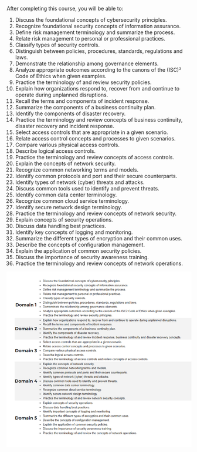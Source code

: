 
After completing this course, you will be able to:  

1.  Discuss the foundational concepts of cybersecurity principles. 
2.  Recognize foundational security concepts of information assurance. 
3.  Define risk management terminology and summarize the process. 
4.  Relate risk management to personal or professional practices. 
5.  Classify types of security controls. 
6.  Distinguish between policies, procedures, standards, regulations and laws. 
7.  Demonstrate the relationship among governance elements. 
8.  Analyze appropriate outcomes according to the canons of the (ISC)² Code of Ethics when given examples. 
9.  Practice the terminology of and review security policies. 
10.  Explain how organizations respond to, recover from and continue to operate during unplanned disruptions. 
11.  Recall the terms and components of incident response. 
12.  Summarize the components of a business continuity plan. 
13.  Identify the components of disaster recovery. 
14.  Practice the terminology and review concepts of business continuity, disaster recovery and incident response. 
15.  Select access controls that are appropriate in a given scenario. 
16.  Relate access control concepts and processes to given scenarios. 
17.  Compare various physical access controls. 
18.  Describe logical access controls. 
19.  Practice the terminology and review concepts of access controls. 
20.  Explain the concepts of network security. 
21.  Recognize common networking terms and models. 
22.  Identify common protocols and port and their secure counterparts. 
23.  Identify types of network (cyber) threats and attacks. 
24.  Discuss common tools used to identify and prevent threats. 
25.  Identify common data center terminology. 
26.  Recognize common cloud service terminology. 
27.  Identify secure network design terminology. 
28.  Practice the terminology and review concepts of network security. 
29.  Explain concepts of security operations. 
30.  Discuss data handling best practices. 
31.  Identify key concepts of logging and monitoring. 
32.  Summarize the different types of encryption and their common uses. 
33.  Describe the concepts of configuration management. 
34.  Explain the application of common security policies. 
35.  Discuss the importance of security awareness training. 
36.  Practice the terminology and review concepts of network operations.

![](../../Pasted%20image%2020240318210424.png)